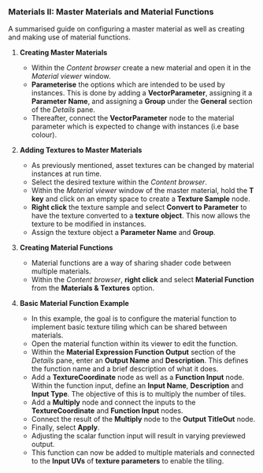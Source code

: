 ### Materials II: Master Materials and Material Functions

A summarised guide on configuring a master material as well as creating and making use of material functions.

1. **Creating Master Materials**
   * Within the *Content browser* create a new material and open it in the *Material viewer* window.
   * **Parameterise** the options which are intended to be used by instances. This is done by adding a **VectorParameter**, assigning it a **Parameter Name**, and assigning a **Group** under the **General** section of the *Details* pane.
   * Thereafter, connect the **VectorParameter** node to the material parameter which is expected to change with instances (i.e base colour).

2. **Adding Textures to Master Materials**
   * As previously mentioned, asset textures can be changed by material instances at run time.
   * Select the desired texture within the *Content browser*.
   * Within the *Material viewer* window of the master material, hold the **T key** and click on an empty space to create a **Texture Sample** node. 
   * **Right click** the texture sample and select **Convert to Parameter** to have the texture converted to a **texture object**. This now allows the texture to be modified in instances.
   * Assign the texture object a **Parameter Name** and **Group**.

3. **Creating Material Functions**
   * Material functions are a way of sharing shader code between multiple materials.
   * Within the *Content browser*, **right click** and select **Material Function** from the **Materials & Textures** option.
   
4. **Basic Material Function Example**
   * In this example, the goal is to configure the material function to implement basic texture tiling which can be shared between materials.
   * Open the material function within its viewer to edit the function.
   * Within the **Material Expression Function Output** section of the *Details* pane, enter an **Output Name** and **Description**. This defines the function name and a brief description of what it does.
   * Add a **TextureCoordinate** node as well as a **Function Input** node. Within the function input, define an **Input Name**, **Description** and **Input Type**. The objective of this is to multiply the number of tiles.
   * Add a **Multiply** node and connect the inputs to the **TextureCoordinate** and **Function Input** nodes.
   * Connect the result of the **Multiply** node to the **Output TitleOut** node.
   * Finally, select **Apply**.
   * Adjusting the scalar function input will result in varying previewed output.
   * This function can now be added to multiple materials and connected to the **Input UVs** of **texture parameters** to enable the tiling.